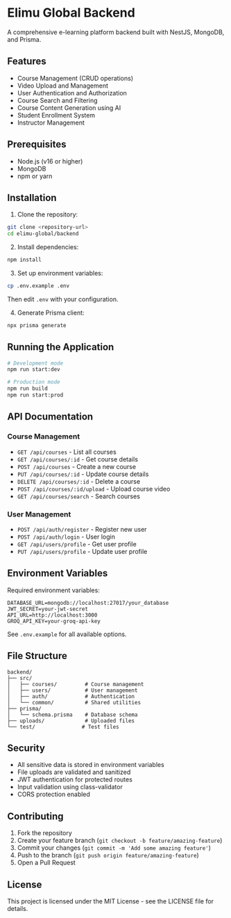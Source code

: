 # Elimu Global Backend

A comprehensive e-learning platform backend built with NestJS, MongoDB, and Prisma.

## Features

- Course Management (CRUD operations)
- Video Upload and Management
- User Authentication and Authorization
- Course Search and Filtering
- Course Content Generation using AI
- Student Enrollment System
- Instructor Management

## Prerequisites

- Node.js (v16 or higher)
- MongoDB
- npm or yarn

## Installation

1. Clone the repository:
```bash
git clone <repository-url>
cd elimu-global/backend
```

2. Install dependencies:
```bash
npm install
```

3. Set up environment variables:
```bash
cp .env.example .env
```
Then edit `.env` with your configuration.

4. Generate Prisma client:
```bash
npx prisma generate
```

## Running the Application

```bash
# Development mode
npm run start:dev

# Production mode
npm run build
npm run start:prod
```

## API Documentation

### Course Management
- `GET /api/courses` - List all courses
- `GET /api/courses/:id` - Get course details
- `POST /api/courses` - Create a new course
- `PUT /api/courses/:id` - Update course details
- `DELETE /api/courses/:id` - Delete a course
- `POST /api/courses/:id/upload` - Upload course video
- `GET /api/courses/search` - Search courses

### User Management
- `POST /api/auth/register` - Register new user
- `POST /api/auth/login` - User login
- `GET /api/users/profile` - Get user profile
- `PUT /api/users/profile` - Update user profile

## Environment Variables

Required environment variables:

```env
DATABASE_URL=mongodb://localhost:27017/your_database
JWT_SECRET=your-jwt-secret
API_URL=http://localhost:3000
GROQ_API_KEY=your-groq-api-key
```

See `.env.example` for all available options.

## File Structure

```
backend/
├── src/
│   ├── courses/         # Course management
│   ├── users/           # User management
│   ├── auth/            # Authentication
│   └── common/          # Shared utilities
├── prisma/
│   └── schema.prisma    # Database schema
├── uploads/             # Uploaded files
└── test/               # Test files
```

## Security

- All sensitive data is stored in environment variables
- File uploads are validated and sanitized
- JWT authentication for protected routes
- Input validation using class-validator
- CORS protection enabled

## Contributing

1. Fork the repository
2. Create your feature branch (`git checkout -b feature/amazing-feature`)
3. Commit your changes (`git commit -m 'Add some amazing feature'`)
4. Push to the branch (`git push origin feature/amazing-feature`)
5. Open a Pull Request

## License

This project is licensed under the MIT License - see the LICENSE file for details.
